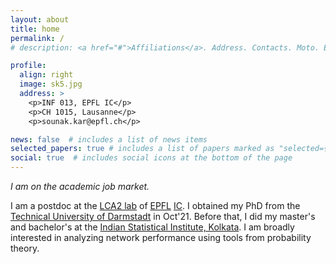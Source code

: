 ```yaml
---
layout: about
title: home
permalink: /
# description: <a href="#">Affiliations</a>. Address. Contacts. Moto. Etc.

profile:
  align: right
  image: sk5.jpg
  address: >
    <p>INF 013, EPFL IC</p>
    <p>CH 1015, Lausanne</p>
    <p>sounak.kar@epfl.ch</p>

news: false  # includes a list of news items
selected_papers: true # includes a list of papers marked as "selected={true}"
social: true  # includes social icons at the bottom of the page
---
```

<i>I am on the academic job market.</i>

I am a postdoc at the [LCA2 lab](https://www.epfl.ch/labs/lca2/) of [EPFL](https://www.epfl.ch/) [IC](https://www.epfl.ch/schools/ic/). I obtained my PhD from the [Technical University of Darmstadt](https://www.kom.tu-darmstadt.de/kom-multimedia-communications-lab/) in Oct'21. Before that, I did my master's and bachelor's at the [Indian Statistical Institute, Kolkata](https://www.isical.ac.in). I am broadly interested in analyzing network performance using tools from probability theory.

<!-- Put your address / P.O. box / other info right below your picture. You can also disable any these elements by editing `profile` property of the YAML header of your `_pages/about.md`. Edit `_bibliography/papers.bib` and Jekyll will render your [publications page](/al-folio/publications/) automatically.

Link to your social media connections, too. This theme is set up to use [Font Awesome icons](http://fortawesome.github.io/Font-Awesome/) and [Academicons](https://jpswalsh.github.io/academicons/), like the ones below. Add your Facebook, Twitter, LinkedIn, Google Scholar, or just disable all of them. -->
